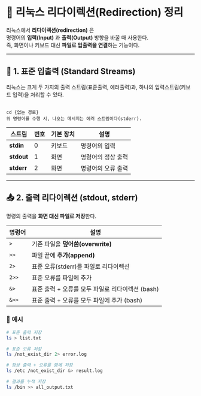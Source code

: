 # 🔁 리눅스 리다이렉션(Redirection) 정리

리눅스에서 **리다이렉션(redirection)** 은  
명령어의 **입력(Input)** 과 **출력(Output)** 방향을 바꿀 때 사용한다.  
즉, 화면이나 키보드 대신 **파일로 입출력을 연결**하는 기능이다.

---

## 📘 1. 표준 입출력 (Standard Streams)

리눅스는 크게 두 가지의 출력 스트림(표준출력, 에러출력)과, 하나의 입력스트림(키보드 입력)을 처리할 수 있다.

```

cd {없는 경로} 
위 명령어를 수행 시, 나오는 메시지는 에러 스트림이다(stderr).
```

| 스트림 | 번호 | 기본 장치 | 설명 |
|---------|------|------------|------|
| **stdin** | 0 | 키보드 | 명령어의 입력 |
| **stdout** | 1 | 화면 | 명령어의 정상 출력 |
| **stderr** | 2 | 화면 | 명령어의 오류 출력 |

---

## 📤 2. 출력 리다이렉션 (stdout, stderr)

명령의 출력을 **화면 대신 파일로 저장**한다.

| 명령어 | 설명 |
|---------|------|
| `>` | 기존 파일을 **덮어씀(overwrite)** |
| `>>` | 파일 끝에 **추가(append)** |
| `2>` | 표준 오류(stderr)를 파일로 리다이렉션 |
| `2>>` | 표준 오류를 파일에 추가 |
| `&>` | 표준 출력 + 오류를 모두 파일로 리다이렉션 (bash) |
| `&>>` | 표준 출력 + 오류를 모두 파일에 추가 (bash) |

### 🔹 예시
```bash
# 표준 출력 저장
ls > list.txt

# 표준 오류 저장
ls /not_exist_dir 2> error.log

# 정상 출력 + 오류를 함께 저장
ls /etc /not_exist_dir &> result.log

# 결과를 누적 저장
ls /bin >> all_output.txt
